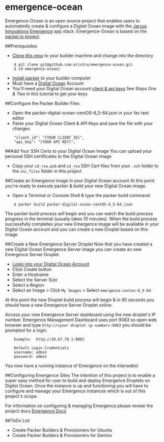 emergence-ocean
===============

Emergence-Ocean is an open source project that enables users to automatedly create & configure a Digital Ocean image with the [Jarvus Innovations](http://jarv.us) [Emergence](http://emr.ge/) app stack.  Emergence-Ocean is based on the [packer.io project](http://www.packer.io).

##Prerequisites
* [Clone this repo](https://github.com/ariv3ra/emergence-ocean) to your builder machine and change into the directory
``` shell
    $ git clone git@github.com:ariv3ra/emergence-ocean.git
    $ cd emergence-ocean/
```
* [Install packer](http://www.packer.io/docs/installation.html) to your builder computer
* Must have a [Digital Ocean](https://www.digitalocean.com) Account
* You'll need your Digital Ocean account [client & api keys](https://www.digitalocean.com/community/tutorials/how-to-use-the-digitalocean-api) See *Steps One & Two* in this tutorial to get your keys


##Configure the Packer Builder Files
* Open the packer-digital-ocean-centOS-6_5-64.json in your fav text editor
* Paste your Digital Ocean Client & API Keys and save the file with your changes

```
    "client_id": "[YOUR CLIENT ID]",            
    "api_key": "[YOUR API KEY]",
```

##Add Your SSH Certs to your Digital Ocean Image
You can upload your personal SSH certificates to the Digital Ocean image
* Copy your `id_rsa.pub` and `id_rsa` SSH Cert files from your `.ssh` folder to the `inc_files` folder in this project

##Create an Emergence image in your Digital Ocean account
At this point you're ready to execute packer & build your new Digital Ocean image.
* Open a Terminal or Console Shell & type the packer build command:
```shell
    $ packer build packer-digital-ocean-centOS-6_5-64.json
```
The packer build process will begin and you can watch the build process progress in the terminal (usually takes 10 minutes). When the build process successfully completes your new Emergence image will be available in your Digital Ocean account and you can create a new Droplet based on this image

##Create a New Emergence Server Droplet
Now that you have created a new Digital Ocean Emergence Server image you can create an new Emergence Server Droplet.
* [Login into your Digital Ocean Account](https://cloud.digitalocean.com/login)
* Click Create button 
* Enter a Hostname
* Select the Server Size
* Select a Region
* Select an Image > Click `My Images` > Select `emergence-centos-6_5-64`

At this point the new Droplet build process will begin & in 60 seconds you should have a new Emergence Server Droplet online.

Access your new Emergence Server dashboard using the new droplet's IP number.  Emergence Management Dashboard uses port 9083 so open web browser and type `http://<your droplet ip number>:9083` you should be prompted for a login.
```shell
    Example:  http://10.67.78.1:9083

    Default Login Credentials
    username: admin
    password: admin
```
You now have a running instance of Emergence on the interwebs! 

##Configuring Emergence Sites
The intention of this project is to enable a super easy method for user to build and deploy Emergence Droplets on Digital Ocean. Once the instance is up and functioning you will have to configure and manage your Emergence instances which is out of this project's scope.

For information on configuring & managing Emergence please review the project docs
[Emergence Docs](http://emr.ge/docs)

##ToDo List
* Create Packer Builders & Provisioners for Ubuntu
* Create Packer Builders & Provisioners for Gentoo